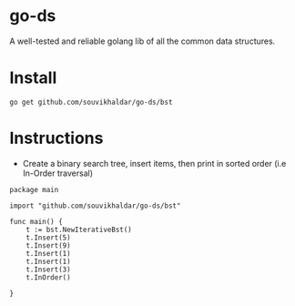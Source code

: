 # go-ds
A well-tested and reliable golang lib of all the common data structures.

# Install
`go get github.com/souvikhaldar/go-ds/bst`

# Instructions
* Create a binary search tree, insert items, then print in sorted order (i.e In-Order traversal)  

```
package main

import "github.com/souvikhaldar/go-ds/bst"

func main() {
	t := bst.NewIterativeBst()
	t.Insert(5)
	t.Insert(9)
	t.Insert(1)
	t.Insert(1)
	t.Insert(3)
	t.InOrder()

}
```

